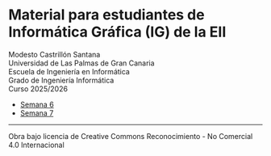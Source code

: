 # Material para estudiantes de Informática Gráfica (IG) de la EII

Modesto Castrillón Santana  
Universidad de Las Palmas de Gran Canaria  
Escuela de Ingeniería en Informática  
Grado de Ingeniería Informática  
Curso 2025/2026



- [Semana 6](S6/README.md)  
- [Semana 7](S7/README.md)
<!-- - [Semana 8](S8/README.md)  -->
<!-- - [Semana 9](S9/README.md)  -->
<!-- - [Semana 10](S10/README.md)  -->
<!-- - [Semana 11](S11/README.md)  -->
<!-- - [Semana 12](S12/README.md) -->

***
Obra bajo licencia de Creative Commons Reconocimiento - No Comercial 4.0 Internacional
